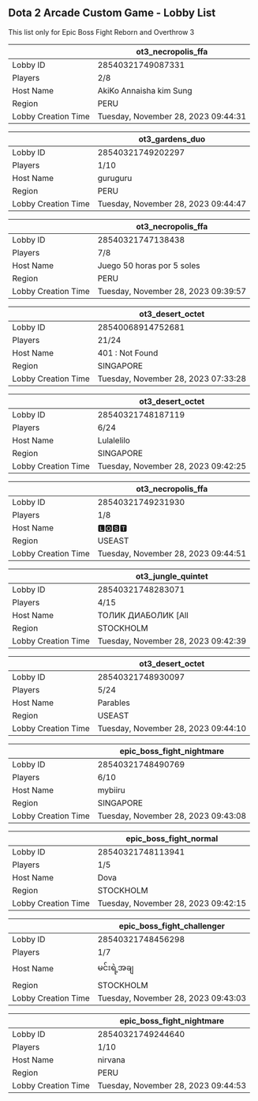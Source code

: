 ## Dota 2 Arcade Custom Game - Lobby List

This list only for Epic Boss Fight Reborn and Overthrow 3

|  | ot3_necropolis_ffa |
| ------ | ------ |
| Lobby ID | 28540321749087331 |
| Players | 2/8 |
| Host Name | AkiKo Annaisha kim Sung |
| Region | PERU |
| Lobby Creation Time | Tuesday, November 28, 2023 09:44:31 |


|  | ot3_gardens_duo |
| ------ | ------ |
| Lobby ID | 28540321749202297 |
| Players | 1/10 |
| Host Name | guruguru |
| Region | PERU |
| Lobby Creation Time | Tuesday, November 28, 2023 09:44:47 |


|  | ot3_necropolis_ffa |
| ------ | ------ |
| Lobby ID | 28540321747138438 |
| Players | 7/8 |
| Host Name | Juego 50 horas por 5 soles |
| Region | PERU |
| Lobby Creation Time | Tuesday, November 28, 2023 09:39:57 |


|  | ot3_desert_octet |
| ------ | ------ |
| Lobby ID | 28540068914752681 |
| Players | 21/24 |
| Host Name | 401 : Not Found |
| Region | SINGAPORE |
| Lobby Creation Time | Tuesday, November 28, 2023 07:33:28 |


|  | ot3_desert_octet |
| ------ | ------ |
| Lobby ID | 28540321748187119 |
| Players | 6/24 |
| Host Name | Lulalelilo |
| Region | SINGAPORE |
| Lobby Creation Time | Tuesday, November 28, 2023 09:42:25 |


|  | ot3_necropolis_ffa |
| ------ | ------ |
| Lobby ID | 28540321749231930 |
| Players | 1/8 |
| Host Name | 🅻🅾󠁳⁧⁧🆂🆃 |
| Region | USEAST |
| Lobby Creation Time | Tuesday, November 28, 2023 09:44:51 |


|  | ot3_jungle_quintet |
| ------ | ------ |
| Lobby ID | 28540321748283071 |
| Players | 4/15 |
| Host Name | ТОЛИК ДИАБОЛИК [All |
| Region | STOCKHOLM |
| Lobby Creation Time | Tuesday, November 28, 2023 09:42:39 |


|  | ot3_desert_octet |
| ------ | ------ |
| Lobby ID | 28540321748930097 |
| Players | 5/24 |
| Host Name | Parables |
| Region | USEAST |
| Lobby Creation Time | Tuesday, November 28, 2023 09:44:10 |


|  | epic_boss_fight_nightmare |
| ------ | ------ |
| Lobby ID | 28540321748490769 |
| Players | 6/10 |
| Host Name | mybiiru |
| Region | SINGAPORE |
| Lobby Creation Time | Tuesday, November 28, 2023 09:43:08 |


|  | epic_boss_fight_normal |
| ------ | ------ |
| Lobby ID | 28540321748113941 |
| Players | 1/5 |
| Host Name | Dova |
| Region | STOCKHOLM |
| Lobby Creation Time | Tuesday, November 28, 2023 09:42:15 |


|  | epic_boss_fight_challenger |
| ------ | ------ |
| Lobby ID | 28540321748456298 |
| Players | 1/7 |
| Host Name | မင်းရဲ့အချ |
| Region | STOCKHOLM |
| Lobby Creation Time | Tuesday, November 28, 2023 09:43:03 |


|  | epic_boss_fight_nightmare |
| ------ | ------ |
| Lobby ID | 28540321749244640 |
| Players | 1/10 |
| Host Name | nirvana |
| Region | PERU |
| Lobby Creation Time | Tuesday, November 28, 2023 09:44:53 |


